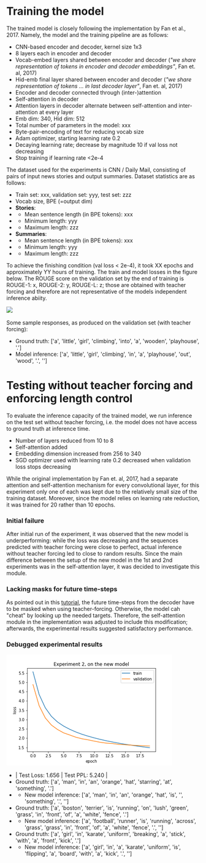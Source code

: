 # Training the model
The trained model is closely following the implementation by Fan et al., 2017. Namely, the model and the training pipeline are as follows:
* CNN-based encoder and decoder, kernel size 1x3
* 8 layers each in encoder and decoder
* Vocab-embed layers shared between encoder and decoder (*"we share representation of tokens in encoder and decoder embeddings"*, Fan et. al, 2017)
* Hid-emb final layer shared between encoder and decoder (*"we share representation of tokens ... in last decoder layer"*, Fan et. al, 2017)
* Encoder and decoder connected through (inter-)attention
* Self-attention in decoder
* Attention layers in decoder alternate between self-attention and inter-attention at every layer
* Emb dim: 340, Hid dim: 512
* Total number of parameters in the model: xxx
* Byte-pair-encoding of text for reducing vocab size
* Adam optimizer, starting learning rate 0.2
* Decaying learning rate; decrease by magnitude 10 if val loss not decreasing
* Stop training if learning rate <2e-4

The dataset used for the experiments is CNN / Daily Mail, consisting of pairs of input news stories and output summaries. Dataset statistics are as follows: 

* Train set: xxx, validation set: yyy, test set: zzz
* Vocab size, BPE (=output dim)
* **Stories**:
* * Mean sentence length (in BPE tokens): xxx
* * Minimum length: yyy
* * Maximum length: zzz
* **Summaries**:
* * Mean sentence length (in BPE tokens): xxx
* * Minimum length: yyy
* * Maximum length: zzz

To achieve the finishing condition (val loss < 2e-4), it took XX epochs and approximately YY hours of training. The train and model losses in the figure below. The ROUGE score on the validation set by the end of training is ROUGE-1: x, ROUGE-2: y, ROUGE-L: z; those are obtained with teacher forcing and therefore are not representative of the models independent inference abiity. 

![](./training_testing_benchmark_plots/train_val_loss.png)

Some sample responses, as produced on the validation set (with teacher forcing):  
* Ground truth: ['a', 'little', 'girl', 'climbing', 'into', 'a', 'wooden', 'playhouse', '.']
* Model inference: ['a', 'little', 'girl', 'climbing', 'in', 'a', 'playhouse', 'out', 'wood', '.', '<eos>']

# Testing without teacher forcing and enforcing length control
To evaluate the inference capacity of the trained model, we run inference on the test set without teacher forcing, i.e. the model does not have access to ground truth at inference time. 
* Number of layers reduced from 10 to 8
* Self-attention added
* Embedding dimension increased from 256 to 340
* SGD optimizer used with learning rate 0.2 decreased when validation loss stops decreasing

While the original implementation by Fan et. al, 2017, had a separate attention and self-attention mechanism for every convolutional layer, for this experiment only one of each was kept due to the relatively small size of the training dataset. Moreover, since the model relies on learning rate reduction, it was trained for 20 rather than 10 epochs.

### Initial failure
After initial run of the experiment, it was observed that the new model is underperforming: while the loss was decreasing and the sequences predicted with teacher forcing were close to perfect, actual inference without teacher forcing led to close to random results. Since the main difference between the setup of the new model in the 1st and 2nd experiments was in the self-attention layer, it was decided to investigate this module. 

### Lacking masks for future time-steps
As pointed out in this [tutorial](https://pytorch.org/tutorials/beginner/transformer_tutorial.html), the future time-steps from the decoder have to be masked when using teacher-forcing. Otherwise, the model cah "cheat" by looking up the needed targets. Therefore, the self-attention module in the implementation was adjusted to include this modification; afterwards, the experimental results suggested satisfactory performance. 

### Debugged experimental results
![](./debugging_plots/losses_new_experiment_2.png)

* | Test Loss: 1.656 | Test PPL:   5.240 |
* Ground truth: ['a', 'man', 'in', 'an', 'orange', 'hat', 'starring', 'at', 'something', '.']
* * New model inference: ['a', 'man', 'in', 'an', 'orange', 'hat', 'is', '<unk>', 'something', '.', '<eos>']
* Ground truth: ['a', 'boston', 'terrier', 'is', 'running', 'on', 'lush', 'green', 'grass', 'in', 'front', 'of', 'a', 'white', 'fence', '.']
* * New model inference: ['a', 'football', 'runner', 'is', 'running', 'across', 'grass', 'grass', 'in', 'front', 'of', 'a', 'white', 'fence', '.', '<eos>']
* Ground truth: ['a', 'girl', 'in', 'karate', 'uniform', 'breaking', 'a', 'stick', 'with', 'a', 'front', 'kick', '.']
* * New model inference: ['a', 'girl', 'in', 'a', 'karate', 'uniform', 'is', 'flipping', 'a', 'board', 'with', 'a', 'kick', '.', '<eos>']  
